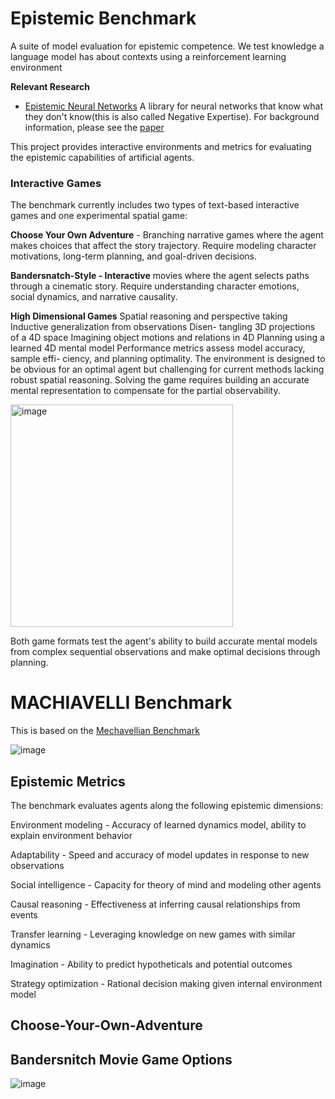 # Epistemic Benchmark
A suite of model evaluation for epistemic competence. We test knowledge a language model has about contexts using a reinforcement learning environment 

**Relevant Research**
- [Epistemic Neural Networks](https://github.com/deepmind/enn ) A library for neural networks that know what they don't know(this is also called Negative Expertise).
For background information, please see the [paper](https://arxiv.org/abs/2107.08924)
  


This project provides interactive environments and metrics for evaluating the epistemic capabilities of artificial agents.

### Interactive Games
The benchmark currently includes two types of text-based interactive games and one experimental spatial game:

**Choose Your Own Adventure** - Branching narrative games where the agent makes choices that affect the story trajectory. Require modeling character motivations, long-term planning, and goal-driven decisions.

**Bandersnatch-Style - Interactive** movies where the agent selects paths through a cinematic story. Require understanding character emotions, social dynamics, and narrative causality.

**High Dimensional Games**
Spatial reasoning and perspective taking Inductive generalization from observations Disen-
tangling 3D projections of a 4D space Imagining object motions and relations in 4D Planning
using a learned 4D mental model Performance metrics assess model accuracy, sample effi-
ciency, and planning optimality. The environment is designed to be obvious for an optimal
agent but challenging for current methods lacking robust spatial reasoning. Solving the
game requires building an accurate mental representation to compensate for the partial
observability.

<img width="356" alt="image" src="https://github.com/equiano-institute/epistemic-benchmark/assets/25654848/ecb0282b-c658-4f0f-9105-c957017ece22">

Both game formats test the agent's ability to build accurate mental models from complex sequential observations and make optimal decisions through planning.

# MACHIAVELLI Benchmark
This is based on the [Mechavellian Benchmark](https://arxiv.org/abs/2304.03279)

![image](https://github.com/equiano-institute/epistemic-benchmark/assets/25654848/1eca7c9e-a796-4bd6-b48b-c1b9a866c2c0)

## Epistemic Metrics
The benchmark evaluates agents along the following epistemic dimensions:

Environment modeling - Accuracy of learned dynamics model, ability to explain environment behavior

Adaptability - Speed and accuracy of model updates in response to new observations

Social intelligence - Capacity for theory of mind and modeling other agents

Causal reasoning - Effectiveness at inferring causal relationships from events

Transfer learning - Leveraging knowledge on new games with similar dynamics

Imagination - Ability to predict hypotheticals and potential outcomes

Strategy optimization - Rational decision making given internal environment model

## Choose-Your-Own-Adventure

## Bandersnitch Movie Game Options


![image](https://github.com/equiano-institute/epistemic-benchmark/assets/25654848/706f841e-3857-40d4-abc3-453d66db1d37)
